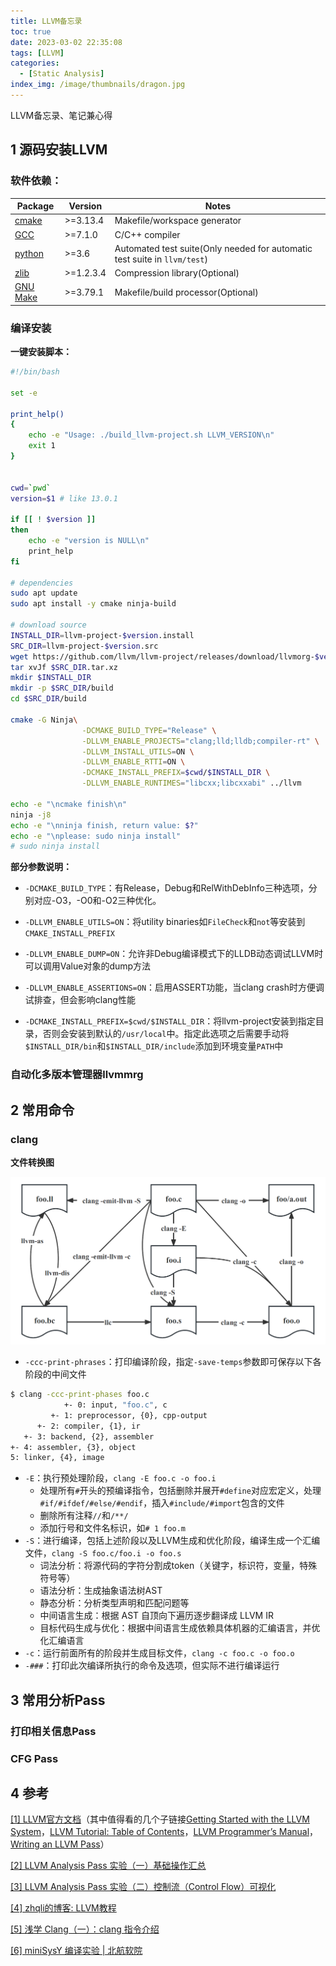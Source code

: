 ```yaml
---
title: LLVM备忘录
toc: true
date: 2023-03-02 22:35:08
tags: [LLVM]
categories:
  - [Static Analysis]
index_img: /image/thumbnails/dragon.jpg
---
```


LLVM备忘录、笔记兼心得

<!--more-->

## 1 源码安装LLVM

### 软件依赖：

| Package                                           | Version   | Notes                                                        |
| ------------------------------------------------- | --------- | ------------------------------------------------------------ |
| [cmake](http://cmake.org/)                        | >=3.13.4  | Makefile/workspace generator                                 |
| [GCC](http://gcc.gnu.org/)                        | >=7.1.0   | C/C++ compiler                                               |
| [python](http://www.python.org/)                  | >=3.6     | Automated test suite(Only needed for automatic test suite in `llvm/test`) |
| [zlib](http://zlib.net/)                          | >=1.2.3.4 | Compression library(Optional)                                |
| [GNU Make](http://savannah.gnu.org/projects/make) | >=3.79.1  | Makefile/build processor(Optional)                           |

### 编译安装

**一键安装脚本：**

```bash
#!/bin/bash

set -e

print_help()
{
    echo -e "Usage: ./build_llvm-project.sh LLVM_VERSION\n"
    exit 1
}


cwd=`pwd`
version=$1 # like 13.0.1

if [[ ! $version ]]
then
    echo -e "version is NULL\n"
    print_help
fi

# dependencies
sudo apt update
sudo apt install -y cmake ninja-build

# download source
INSTALL_DIR=llvm-project-$version.install
SRC_DIR=llvm-project-$version.src
wget https://github.com/llvm/llvm-project/releases/download/llvmorg-$version/$SRC_DIR.tar.xz
tar xvJf $SRC_DIR.tar.xz
mkdir $INSTALL_DIR
mkdir -p $SRC_DIR/build
cd $SRC_DIR/build

cmake -G Ninja\
                -DCMAKE_BUILD_TYPE="Release" \
                -DLLVM_ENABLE_PROJECTS="clang;lld;lldb;compiler-rt" \
                -DLLVM_INSTALL_UTILS=ON \
                -DLLVM_ENABLE_RTTI=ON \
                -DCMAKE_INSTALL_PREFIX=$cwd/$INSTALL_DIR \
                -DLLVM_ENABLE_RUNTIMES="libcxx;libcxxabi" ../llvm

echo -e "\ncmake finish\n"
ninja -j8
echo -e "\nninja finish, return value: $?"
echo -e "\nplease: sudo ninja install"
# sudo ninja install
```

**部分参数说明：**

- `-DCMAKE_BUILD_TYPE`：有Release，Debug和RelWithDebInfo三种选项，分别对应-O3，-O0和-O2三种优化。

- `-DLLVM_ENABLE_UTILS=ON`：将utility binaries如`FileCheck`和`not`等安装到`CMAKE_INSTALL_PREFIX`

- `-DLLVM_ENABLE_DUMP=ON`：允许非Debug编译模式下的LLDB动态调试LLVM时可以调用Value对象的dump方法
- `-DLLVM_ENABLE_ASSERTIONS=ON`：启用ASSERT功能，当clang crash时方便调试排查，但会影响clang性能
- `-DCMAKE_INSTALL_PREFIX=$cwd/$INSTALL_DIR`：将llvm-project安装到指定目录，否则会安装到默认的`/usr/local`中。指定此选项之后需要手动将`$INSTALL_DIR/bin`和`$INSTALL_DIR/include`添加到环境变量`PATH`中

### 自动化多版本管理器llvmmrg

## 2 常用命令

### clang

**文件转换图**

<div align=center><img src="https://raw.githubusercontent.com/QGrain/picgo-bed/main/figure-2023/202304042211483.png" style="zoom: 60%;" /></div>

- `-ccc-print-phrases`：打印编译阶段，指定`-save-temps`参数即可保存以下各阶段的中间文件

```bash
$ clang -ccc-print-phases foo.c
            +- 0: input, "foo.c", c
         +- 1: preprocessor, {0}, cpp-output
      +- 2: compiler, {1}, ir
   +- 3: backend, {2}, assembler
+- 4: assembler, {3}, object
5: linker, {4}, image
```

- `-E`：执行预处理阶段，`clang -E foo.c -o foo.i`
  - 处理所有`#`开头的预编译指令，包括删除并展开`#define`对应宏定义，处理`#if/#ifdef/#else/#endif`，插入`#include/#import`包含的文件
  - 删除所有注释`//`和`/**/`
  - 添加行号和文件名标识，如`# 1 foo.m `
- `-S`：进行编译，包括上述阶段以及LLVM生成和优化阶段，编译生成一个汇编文件，`clang -S foo.c/foo.i -o foo.s`
  - 词法分析：将源代码的字符分割成token（关键字，标识符，变量，特殊符号等）
  - 语法分析：生成抽象语法树AST
  - 静态分析：分析类型声明和匹配问题等
  - 中间语言生成：根据 AST 自顶向下遍历逐步翻译成 LLVM IR
  - 目标代码生成与优化：根据中间语言生成依赖具体机器的汇编语言，并优化汇编语言
- `-c`：运行前面所有的阶段并生成目标文件，`clang -c foo.c -o foo.o`
- `-###`：打印此次编译所执行的命令及选项，但实际不进行编译运行

## 3 常用分析Pass

### 打印相关信息Pass

### CFG Pass

## 4 参考

[[1] LLVM官方文档](https://llvm.org/docs/index.html)（其中值得看的几个子链接[Getting Started with the LLVM System](https://llvm.org/docs/GettingStarted.html)，[LLVM Tutorial: Table of Contents](https://llvm.org/docs/tutorial/index.html)，[LLVM Programmer’s Manual](https://llvm.org/docs/ProgrammersManual.html)，[Writing an LLVM Pass](https://llvm.org/docs/WritingAnLLVMPass.html)）

[[2] LLVM Analysis Pass 实验（一）基础操作汇总](https://zhuanlan.zhihu.com/p/594998469)

[[3] LLVM Analysis Pass 实验（二）控制流（Control Flow）可视化](https://zhuanlan.zhihu.com/p/596465125)

[[4] zhqli的博客: LLVM教程](https://zhqli.com/category/7c7d2b9e8389cc541dc5a615e05bcf1e)

[[5] 浅学 Clang（一）：clang 指令介绍](https://juejin.cn/post/7102477449421652005)

[[6] miniSysY 编译实验 | 北航软院](https://buaa-se-compiling.github.io/miniSysY-tutorial/)
